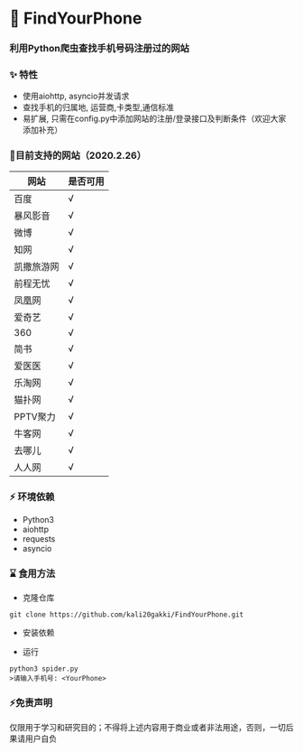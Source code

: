 # 📱 FindYourPhone
 
### 利用Python爬虫查找手机号码注册过的网站


### ✨ 特性
- 使用aiohttp, asyncio并发请求
- 查找手机的归属地, 运营商,卡类型,通信标准
- 易扩展, 只需在config.py中添加网站的注册/登录接口及判断条件（欢迎大家添加补充）

    
### 📜目前支持的网站（2020.2.26）
|  网站   | 是否可用  |
|  ----  | ----  |
| 百度      | √ |
| 暴风影音  | √ |
| 微博  | √ |
| 知网  | √ |
| 凯撒旅游网  | √ |
| 前程无忧  | √ |
| 凤凰网  | √ |
| 爱奇艺  | √ |
| 360  | √ |
| 简书  | √ |
| 爱医医  | √ |
| 乐淘网  | √ |
| 猫扑网  | √ |
| PPTV聚力  | √ |
| 牛客网  | √ |
| 去哪儿  | √ |
| 人人网  | √ |


### ⚡ 环境依赖

- Python3
- aiohttp
- requests
- asyncio


### ⌛️ 食用方法

- 克隆仓库
```ssh
git clone https://github.com/kali20gakki/FindYourPhone.git
```

- 安装依赖


- 运行
```ssh
python3 spider.py
>请输入手机号: <YourPhone>
```




### ⚡免责声明
仅限用于学习和研究目的；不得将上述内容用于商业或者非法用途，否则，一切后果请用户自负

